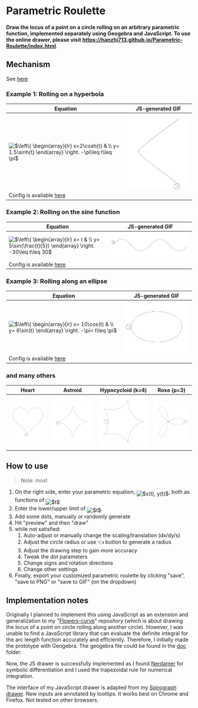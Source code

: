 # Parametric Roulette

**Draw the locus of a point on a circle rolling on an arbitrary parametric function, implemented separately using Geogebra and JavaScript. To use the online drawer, please visit https://hanzhi713.github.io/Parametric-Roulette/index.html**.


## Mechanism

See [here](Mechanism.md)

### Example 1: Rolling on a hyperbola

| Equation                                                                                           | JS-generated GIF                            |
| -------------------------------------------------------------------------------------------------- | ------------------------------------------- |
| <img alt="$\left\{ \begin{array}{lr} x=2\cosh{t} &amp; \\ y= 1.5\sinh{t} \end{array} \right. -\pi\leq t\leq \pi$" src="svgs/0de7166ff457dc0836424fcd0d3f27a8.svg" align="middle" width="229.263705pt" height="47.67147000000001pt"/> | <img src="doc/hyperbola.gif" width="300px"> |
| Config is available [here](doc/hyperbola.json) |

### Example 2: Rolling on the sine function

| Equation                                                                                         | JS-generated GIF         |
| ------------------------------------------------------------------------------------------------ | ------------------------ |
| <img alt="$\left\{ \begin{array}{lr} x= t &amp; \\ y= 5\sin(\frac{t}{5}) \end{array} \right. -30\leq t\leq 30$" src="svgs/c44ead285ddd5254746f0b2b031fb3ba.svg" align="middle" width="234.90835499999997pt" height="47.67147000000001pt"/> | <img src="doc/sine.gif"> |
| Config is available [here](doc/sine.json) |

### Example 3: Rolling along an ellipse

| Equation                                                                                      | JS-generated GIF            |
| --------------------------------------------------------------------------------------------- | --------------------------- |
| <img alt="$\left\{ \begin{array}{lr} x= 10\cos(t) &amp; \\ y= 6\sin(t) \end{array} \right. -\pi&lt; t\leq \pi$" src="svgs/8fde91d584867305280797f81ed79a11.svg" align="middle" width="228.182955pt" height="47.67147000000001pt"/> | <img src="doc/ellipse.gif"> |
| Config is available [here](doc/ellipse.json) |

### and many others

| Heart                               | Astroid                               | Hypocycloid (k=4)                       | Rose (p=3)                          |
| ----------------------------------- | ------------------------------------- | --------------------------------------- | ----------------------------------- |
| <img src="./doc/heart-revolve.gif"> | <img src="./doc/astroid-revolve.gif"> | <img src="./doc/others/five-cusps.gif"> | <img src="./doc/others/rose-3.gif"> |

## How to use

> Note: most 

1. On the right side, enter your parametric equation, <img alt="$x(t), y(t)$" src="svgs/dfaef9f8b0bff868e16efe818c483fc9.svg" align="middle" width="62.793225pt" height="24.65759999999998pt"/>, both as functions of <img alt="$t$" src="svgs/4f4f4e395762a3af4575de74c019ebb5.svg" align="middle" width="5.936155500000004pt" height="20.222069999999988pt"/>. 
2. Enter the lower/upper limit of <img alt="$t$" src="svgs/4f4f4e395762a3af4575de74c019ebb5.svg" align="middle" width="5.936155500000004pt" height="20.222069999999988pt"/>. 
3. Add some dots, manually or randomly generate
4. Hit "preview" and then "draw"
5. while not satisfied:
   1. Auto-adjust or manually change the scaling/translation (dx/dy/s) 
   2. Adjust the circle radius or use 👈 button to generate a radius
   3. Adjust the drawing step to gain more accuracy
   4. Tweak the dot parameters
   5. Change signs and rotation directions
   6. Change other settings
6. Finally, export your customized parametric roulette by clicking "save", "save to PNG" or "save to GIF" (on the dropdown)

## Implementation notes

Originally I planned to implement this using JavaScript as an extension and generalization to my "[Flowers-curve](https://github.com/hanzhi713/Flowers-Curve)" repository (which is about drawing the locus of a point on circle rolling along another circle). However, I was unable to find a JavaScript library that can evaluate the definite integral for the arc length function accurately and efficiently. Therefore, I initially made the prototype with Geogebra. The geogebra file could be found in the [doc](https://github.com/hanzhi713/Parametric-Roulette/tree/master/doc) folder.

Now, the JS drawer is successfully implemented as I found [Nerdamer](http://nerdamer.com) for symbolic differentiation and I used the trapezoidal rule for numerical integration. 

The interface of my JavaScript drawer is adapted from my [Spirograph drawer](https://github.com/hanzhi713/Flowers-Curve). New inputs are annotated by tooltips. It works best on Chrome and Firefox. Not tested on other browsers.